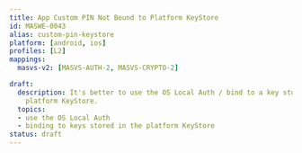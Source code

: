 ```yaml
---
title: App Custom PIN Not Bound to Platform KeyStore
id: MASWE-0043
alias: custom-pin-keystore
platform: [android, ios]
profiles: [L2]
mappings:
  masvs-v2: [MASVS-AUTH-2, MASVS-CRYPTO-2]

draft:
  description: It's better to use the OS Local Auth / bind to a key stored in the
    platform KeyStore.
  topics:
  - use the OS Local Auth
  - binding to keys stored in the platform KeyStore
status: draft
---
```


